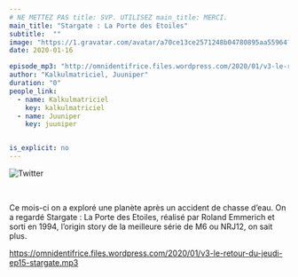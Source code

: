 ```yaml
---
# NE METTEZ PAS title: SVP. UTILISEZ main_title: MERCI.
main_title: "Stargate : La Porte des Etoiles"
subtitle:  ""
image: "https://1.gravatar.com/avatar/a70ce13ce2571248b04780895aa55964?s=96&d=identicon&r=G"
date: 2020-01-16

episode_mp3: "http://omnidentifrice.files.wordpress.com/2020/01/v3-le-retour-du-jeudi-ep15-stargate.mp3"
author: "Kalkulmatriciel, Juuniper"
duration: "0"
people_link: 
  - name: Kalkulmatriciel
    key: kalkulmatriciel
  - name: Juuniper
    key: juuniper


is_explicit: no
---
```


<PodcastHeader/>

<!-- ECRIRE LA DESCRIPTION DE L'EPISODE SOUS CETTE LIGNE -->
<p><img src="https://retourdujeudi.files.wordpress.com/2020/01/twitter.jpg" alt="Twitter"></p>
<p>&nbsp;</p>
<p>Ce mois-ci on a exploré une planète après un accident de chasse d’eau. On a regardé Stargate : La Porte des Etoiles, réalisé par Roland Emmerich et sorti en 1994, l’origin story de la meilleure série de M6 ou NRJ12, on sait plus.</p>
<p><a href="https://omnidentifrice.files.wordpress.com/2020/01/v3-le-retour-du-jeudi-ep15-stargate.mp3" rel="nofollow">https://omnidentifrice.files.wordpress.com/2020/01/v3-le-retour-du-jeudi-ep15-stargate.mp3</a></p>
<p>&nbsp;</p>


